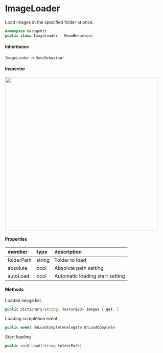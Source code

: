 # ImageLoader

Load images in the specified folder at once.

```csharp
namespace GarageKit
public class ImageLoader : MonoBehaviour
```

#### Inheritance

`ImageLoader` -> `MonoBehaviour`

#### Inspector

<img src="~/image/script_reference/imageloader_inspector.png" width="500px"/>

#### Properties

|member|type|description|
|:--|:--|:--|
|folderPath|string|Folder to load|
|absolute|bool|Absolute path setting|
|autoLoad|bool|Automatic loading start setting|

#### Methods

Loaded image list
```csharp
public Dictionary<string, Texture2D> Images { get; }
```

Loading completion event
```csharp
public event OnLoadCompleteDelegate OnLoadComplete
```

Start loading
```csharp
public void Load(string folderPath)
```

